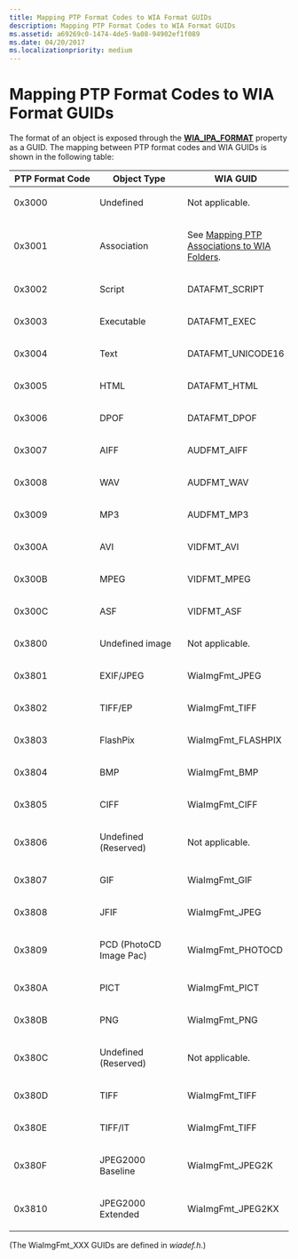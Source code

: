 ```yaml
---
title: Mapping PTP Format Codes to WIA Format GUIDs
description: Mapping PTP Format Codes to WIA Format GUIDs
ms.assetid: a69269c0-1474-4de5-9a08-94902ef1f089
ms.date: 04/20/2017
ms.localizationpriority: medium
---
```


# Mapping PTP Format Codes to WIA Format GUIDs





The format of an object is exposed through the [**WIA\_IPA\_FORMAT**](https://msdn.microsoft.com/library/windows/hardware/ff551553) property as a GUID. The mapping between PTP format codes and WIA GUIDs is shown in the following table:

<table>
<colgroup>
<col width="33%" />
<col width="33%" />
<col width="33%" />
</colgroup>
<thead>
<tr class="header">
<th>PTP Format Code</th>
<th>Object Type</th>
<th>WIA GUID</th>
</tr>
</thead>
<tbody>
<tr class="odd">
<td><p>0x3000</p></td>
<td><p>Undefined</p></td>
<td><p>Not applicable.</p></td>
</tr>
<tr class="even">
<td><p>0x3001</p></td>
<td><p>Association</p></td>
<td><p>See <a href="mapping-ptp-associations-to-wia-folders.md" data-raw-source="[Mapping PTP Associations to WIA Folders](mapping-ptp-associations-to-wia-folders.md)">Mapping PTP Associations to WIA Folders</a>.</p></td>
</tr>
<tr class="odd">
<td><p>0x3002</p></td>
<td><p>Script</p></td>
<td><p>DATAFMT_SCRIPT</p></td>
</tr>
<tr class="even">
<td><p>0x3003</p></td>
<td><p>Executable</p></td>
<td><p>DATAFMT_EXEC</p></td>
</tr>
<tr class="odd">
<td><p>0x3004</p></td>
<td><p>Text</p></td>
<td><p>DATAFMT_UNICODE16</p></td>
</tr>
<tr class="even">
<td><p>0x3005</p></td>
<td><p>HTML</p></td>
<td><p>DATAFMT_HTML</p></td>
</tr>
<tr class="odd">
<td><p>0x3006</p></td>
<td><p>DPOF</p></td>
<td><p>DATAFMT_DPOF</p></td>
</tr>
<tr class="even">
<td><p>0x3007</p></td>
<td><p>AIFF</p></td>
<td><p>AUDFMT_AIFF</p></td>
</tr>
<tr class="odd">
<td><p>0x3008</p></td>
<td><p>WAV</p></td>
<td><p>AUDFMT_WAV</p></td>
</tr>
<tr class="even">
<td><p>0x3009</p></td>
<td><p>MP3</p></td>
<td><p>AUDFMT_MP3</p></td>
</tr>
<tr class="odd">
<td><p>0x300A</p></td>
<td><p>AVI</p></td>
<td><p>VIDFMT_AVI</p></td>
</tr>
<tr class="even">
<td><p>0x300B</p></td>
<td><p>MPEG</p></td>
<td><p>VIDFMT_MPEG</p></td>
</tr>
<tr class="odd">
<td><p>0x300C</p></td>
<td><p>ASF</p></td>
<td><p>VIDFMT_ASF</p></td>
</tr>
<tr class="even">
<td><p>0x3800</p></td>
<td><p>Undefined image</p></td>
<td><p>Not applicable.</p></td>
</tr>
<tr class="odd">
<td><p>0x3801</p></td>
<td><p>EXIF/JPEG</p></td>
<td><p>WiaImgFmt_JPEG</p></td>
</tr>
<tr class="even">
<td><p>0x3802</p></td>
<td><p>TIFF/EP</p></td>
<td><p>WiaImgFmt_TIFF</p></td>
</tr>
<tr class="odd">
<td><p>0x3803</p></td>
<td><p>FlashPix</p></td>
<td><p>WiaImgFmt_FLASHPIX</p></td>
</tr>
<tr class="even">
<td><p>0x3804</p></td>
<td><p>BMP</p></td>
<td><p>WiaImgFmt_BMP</p></td>
</tr>
<tr class="odd">
<td><p>0x3805</p></td>
<td><p>CIFF</p></td>
<td><p>WiaImgFmt_CIFF</p></td>
</tr>
<tr class="even">
<td><p>0x3806</p></td>
<td><p>Undefined (Reserved)</p></td>
<td><p>Not applicable.</p></td>
</tr>
<tr class="odd">
<td><p>0x3807</p></td>
<td><p>GIF</p></td>
<td><p>WiaImgFmt_GIF</p></td>
</tr>
<tr class="even">
<td><p>0x3808</p></td>
<td><p>JFIF</p></td>
<td><p>WiaImgFmt_JPEG</p></td>
</tr>
<tr class="odd">
<td><p>0x3809</p></td>
<td><p>PCD (PhotoCD Image Pac)</p></td>
<td><p>WiaImgFmt_PHOTOCD</p></td>
</tr>
<tr class="even">
<td><p>0x380A</p></td>
<td><p>PICT</p></td>
<td><p>WiaImgFmt_PICT</p></td>
</tr>
<tr class="odd">
<td><p>0x380B</p></td>
<td><p>PNG</p></td>
<td><p>WiaImgFmt_PNG</p></td>
</tr>
<tr class="even">
<td><p>0x380C</p></td>
<td><p>Undefined (Reserved)</p></td>
<td><p>Not applicable.</p></td>
</tr>
<tr class="odd">
<td><p>0x380D</p></td>
<td><p>TIFF</p></td>
<td><p>WiaImgFmt_TIFF</p></td>
</tr>
<tr class="even">
<td><p>0x380E</p></td>
<td><p>TIFF/IT</p></td>
<td><p>WiaImgFmt_TIFF</p></td>
</tr>
<tr class="odd">
<td><p>0x380F</p></td>
<td><p>JPEG2000 Baseline</p></td>
<td><p>WiaImgFmt_JPEG2K</p></td>
</tr>
<tr class="even">
<td><p>0x3810</p></td>
<td><p>JPEG2000 Extended</p></td>
<td><p>WiaImgFmt_JPEG2KX</p></td>
</tr>
</tbody>
</table>

 

(The WiaImgFmt\_XXX GUIDs are defined in *wiadef.h*.)

 

 




